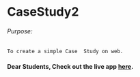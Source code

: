# CaseStudy2

###### Purpose:
    To create a simple Case  Study on web.

#### Dear Students, Check out the live app [here](https://kdeepika-brs.github.io/CaseStudy2/).

